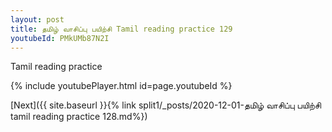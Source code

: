 ```yaml
---
layout: post
title: தமிழ் வாசிப்பு பயிற்சி Tamil reading practice 129
youtubeId: PMkUMb87N2I
---
```

 
 
Tamil reading practice
 
 
 
 
 


{% include youtubePlayer.html id=page.youtubeId %}
 
[Next]({{ site.baseurl }}{% link  split1/_posts/2020-12-01-தமிழ் வாசிப்பு பயிற்சி tamil reading practice 128.md%})
 
